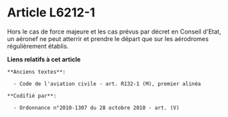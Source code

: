 # Article L6212-1

Hors le cas de force majeure et les cas prévus par décret en Conseil d'Etat, un aéronef ne peut atterrir et prendre le départ
que sur les aérodromes régulièrement établis.

**Liens relatifs à cet article**

	**Anciens textes**:

	  - Code de l'aviation civile - art. R132-1 (M), premier alinéa

	**Codifié par**:

	  - Ordonnance n°2010-1307 du 28 octobre 2010 - art. (V)
